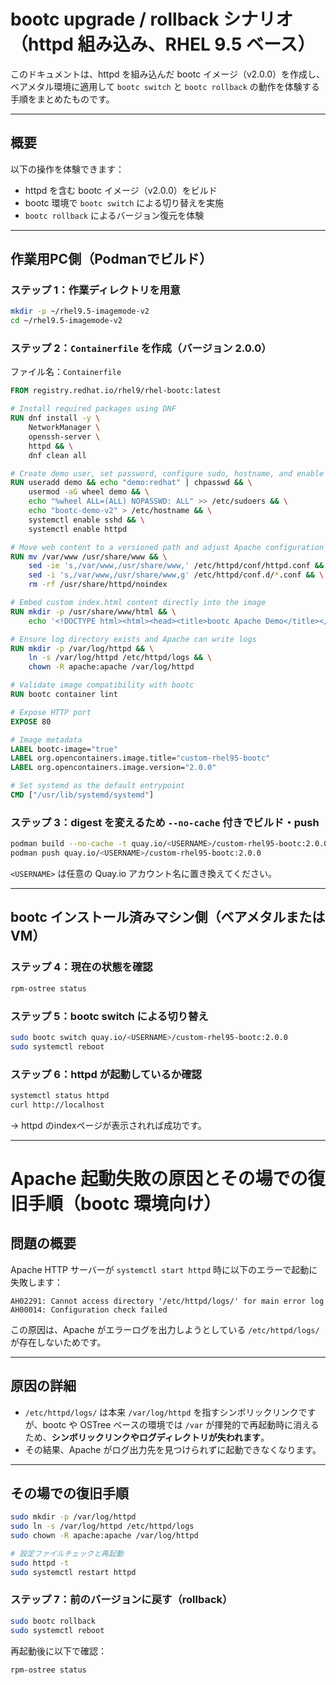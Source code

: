 # bootc upgrade / rollback シナリオ（httpd 組み込み、RHEL 9.5 ベース）

このドキュメントは、httpd を組み込んだ bootc イメージ（v2.0.0）を作成し、ベアメタル環境に適用して `bootc switch` と `bootc rollback` の動作を体験する手順をまとめたものです。

---

## 概要

以下の操作を体験できます：

- httpd を含む bootc イメージ（v2.0.0）をビルド
- bootc 環境で `bootc switch` による切り替えを実施
- `bootc rollback` によるバージョン復元を体験

---

## 作業用PC側（Podmanでビルド）

### ステップ 1：作業ディレクトリを用意

```bash
mkdir -p ~/rhel9.5-imagemode-v2
cd ~/rhel9.5-imagemode-v2
```

### ステップ 2：`Containerfile` を作成（バージョン 2.0.0）

ファイル名：`Containerfile`

```Dockerfile
FROM registry.redhat.io/rhel9/rhel-bootc:latest

# Install required packages using DNF
RUN dnf install -y \
    NetworkManager \
    openssh-server \
    httpd && \
    dnf clean all

# Create demo user, set password, configure sudo, hostname, and enable services
RUN useradd demo && echo "demo:redhat" | chpasswd && \
    usermod -aG wheel demo && \
    echo "%wheel ALL=(ALL) NOPASSWD: ALL" >> /etc/sudoers && \
    echo "bootc-demo-v2" > /etc/hostname && \
    systemctl enable sshd && \
    systemctl enable httpd

# Move web content to a versioned path and adjust Apache configuration
RUN mv /var/www /usr/share/www && \
    sed -ie 's,/var/www,/usr/share/www,' /etc/httpd/conf/httpd.conf && \
    sed -i 's,/var/www,/usr/share/www,g' /etc/httpd/conf.d/*.conf && \
    rm -rf /usr/share/httpd/noindex

# Embed custom index.html content directly into the image
RUN mkdir -p /usr/share/www/html && \
    echo '<!DOCTYPE html><html><head><title>bootc Apache Demo</title></head><body><h1>Welcome to Apache on bootc 2.0.0</h1><p>This page is served from an immutable image using RHEL bootc.</p></body></html>' > /usr/share/www/html/index.html

# Ensure log directory exists and Apache can write logs
RUN mkdir -p /var/log/httpd && \
    ln -s /var/log/httpd /etc/httpd/logs && \
    chown -R apache:apache /var/log/httpd

# Validate image compatibility with bootc
RUN bootc container lint

# Expose HTTP port
EXPOSE 80

# Image metadata
LABEL bootc-image="true"
LABEL org.opencontainers.image.title="custom-rhel95-bootc"
LABEL org.opencontainers.image.version="2.0.0"

# Set systemd as the default entrypoint
CMD ["/usr/lib/systemd/systemd"]
```

### ステップ 3：digest を変えるため `--no-cache` 付きでビルド・push

```bash
podman build --no-cache -t quay.io/<USERNAME>/custom-rhel95-bootc:2.0.0 .
podman push quay.io/<USERNAME>/custom-rhel95-bootc:2.0.0
```

`<USERNAME>` は任意の Quay.io アカウント名に置き換えてください。

---

## bootc インストール済みマシン側（ベアメタルまたはVM）

### ステップ 4：現在の状態を確認

```bash
rpm-ostree status
```

### ステップ 5：bootc switch による切り替え

```bash
sudo bootc switch quay.io/<USERNAME>/custom-rhel95-bootc:2.0.0
sudo systemctl reboot
```

### ステップ 6：httpd が起動しているか確認

```bash
systemctl status httpd
curl http://localhost
```

→ httpd のindexページが表示されれば成功です。

---
# Apache 起動失敗の原因とその場での復旧手順（bootc 環境向け）

## 問題の概要

Apache HTTP サーバーが `systemctl start httpd` 時に以下のエラーで起動に失敗します：

```
AH02291: Cannot access directory '/etc/httpd/logs/' for main error log
AH00014: Configuration check failed
```

この原因は、Apache がエラーログを出力しようとしている `/etc/httpd/logs/` が存在しないためです。

---

## 原因の詳細

- `/etc/httpd/logs/` は本来 `/var/log/httpd` を指すシンボリックリンクですが、bootc や OSTree ベースの環境では `/var` が揮発的で再起動時に消えるため、**シンボリックリンクやログディレクトリが失われます**。
- その結果、Apache がログ出力先を見つけられずに起動できなくなります。

---

## その場での復旧手順

```bash
sudo mkdir -p /var/log/httpd
sudo ln -s /var/log/httpd /etc/httpd/logs
sudo chown -R apache:apache /var/log/httpd

# 設定ファイルチェックと再起動
sudo httpd -t
sudo systemctl restart httpd
```

### ステップ 7：前のバージョンに戻す（rollback）

```bash
sudo bootc rollback
sudo systemctl reboot
```

再起動後に以下で確認：

```bash
rpm-ostree status
```
